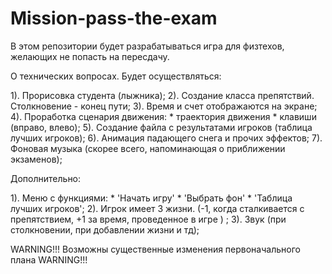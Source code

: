 # Mission-pass-the-exam

 В этом репозитории будет разрабатываться игра для физтехов, желающих не попасть на пересдачу. 
 
 О технических вопросах. Будет осуществляться: 
 
 1). Прорисовка студента (лыжника);
 2). Создание класса препятствий. Столкновение - конец пути;
 3). Время и счет отображаются на экране;
 4). Проработка сценария движения:
     * траектория движения
     * клавиши (вправо, влево);
 5). Создание файла с результатами игроков (таблица лучших игроков);
 6). Анимация падающего снега и прочих эффектов;
 7). Фоновая музыка (скорее всего, напоминающая о приближении экзаменов);
 
 Дополнительно:
 
 1). Меню с функциями:
    * 'Начать игру'
    * 'Выбрать фон'
    * 'Таблица лучших игроков';
 2). Игрок имеет 3 жизни. (-1, когда сталкивается с препятствием,
                           +1 за время, проведенное в игре    ) ;
 3). Звук (при столкновении, при добавлении жизни и тд);
 
 WARNING!!! Возможны существенные изменения первоначального плана WARNING!!!

 
